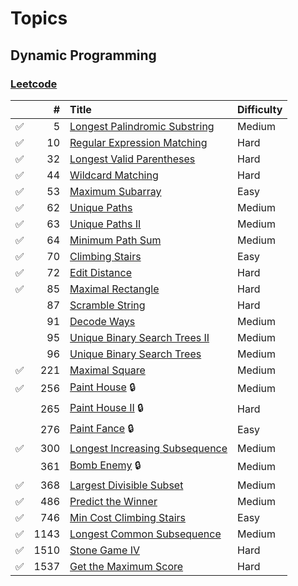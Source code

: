 # Topics

## Dynamic Programming

### [Leetcode](https://leetcode.com/tag/dynamic-programming/)

|  | # | Title | Difficulty |
|:-------:|-------:|:------|:------|
|:white_check_mark:| 5 | [Longest Palindromic Substring](https://github.com/ympons/katas/tree/master/leetcode/0005-longest-palindromic-substring) | Medium |
|:white_check_mark:| 10 | [Regular Expression Matching](https://github.com/ympons/katas/tree/master/leetcode/0010-regular-expression-matching) | Hard |
|:white_check_mark:| 32 | [Longest Valid Parentheses](https://github.com/ympons/katas/tree/master/leetcode/0032-longest-valid-parentheses) | Hard |
|:white_check_mark:| 44 | [Wildcard Matching](https://github.com/ympons/katas/tree/master/leetcode/0044-wildcard-matching) | Hard |
|:white_check_mark:| 53 | [Maximum Subarray](https://github.com/ympons/katas/tree/master/leetcode/0053-maximum-subarray) | Easy |
|:white_check_mark:| 62 | [Unique Paths](https://github.com/ympons/katas/tree/master/leetcode/0062-unique-paths) | Medium |
|:white_check_mark:| 63 | [Unique Paths II](https://github.com/ympons/katas/tree/master/leetcode/0063-unique-paths-ii) | Medium |
|:white_check_mark:| 64 | [Minimum Path Sum](https://github.com/ympons/katas/tree/master/leetcode/0064-minimum-path-sum) | Medium |
|:white_check_mark:| 70 | [Climbing Stairs](https://github.com/ympons/katas/tree/master/leetcode/0070-climbing-stairs) | Easy |
|:white_check_mark:| 72 | [Edit Distance](https://github.com/ympons/katas/tree/master/leetcode/0072-edit-distance) | Hard |
|:white_check_mark:| 85 | [Maximal Rectangle](https://github.com/ympons/katas/tree/master/leetcode/0085-maximal-rectangle) | Hard |
|                  | 87 | [Scramble String](https://github.com/ympons/katas/tree/master/leetcode/0087-scramble-string) | Hard |
|                  | 91 | [Decode Ways](https://github.com/ympons/katas/tree/master/leetcode/0091-decode-ways) | Medium |
|                  | 95 | [Unique Binary Search Trees II](https://github.com/ympons/katas/tree/master/leetcode/0095-unique-binary-search-trees-ii) | Medium |
|                  | 96 | [Unique Binary Search Trees](https://github.com/ympons/katas/tree/master/leetcode/0096-unique-binary-search-trees) | Medium |
|:white_check_mark:| 221 | [Maximal Square](https://github.com/ympons/katas/tree/master/leetcode/0221-maximal-square) | Medium |
|:white_check_mark:| 256 | [Paint House](https://github.com/ympons/katas/tree/master/leetcode/0256-paint-house) :lock:| Medium |
|                  | 265 | [Paint House II](https://github.com/ympons/katas/tree/master/leetcode/0265-paint-house-ii) :lock:| Hard |
|                  | 276 | [Paint Fance](https://github.com/ympons/katas/tree/master/leetcode/0276-paint-fance) :lock:| Easy |
|:white_check_mark:| 300 | [Longest Increasing Subsequence](https://github.com/ympons/katas/tree/master/leetcode/0300-longest-increasing-subsequence) | Medium |
|                  | 361 | [Bomb Enemy](https://github.com/ympons/katas/tree/master/leetcode/0361-bomb-enemy) :lock:| Medium |
|:white_check_mark:| 368 | [Largest Divisible Subset](https://github.com/ympons/katas/tree/master/leetcode/0368-largest-divisible-subset) | Medium |
|:white_check_mark:| 486 | [Predict the Winner](https://github.com/ympons/katas/tree/master/leetcode/0486-predict-the-winner) | Medium |
|:white_check_mark:| 746 | [Min Cost Climbing Stairs](https://github.com/ympons/katas/tree/master/leetcode/0746-min-cost-climbing-stairs) | Easy |
|:white_check_mark:| 1143 | [Longest Common Subsequence](https://github.com/ympons/katas/tree/master/leetcode/1143-longest-common-subsequence) | Medium |
|:white_check_mark:| 1510 | [Stone Game IV](https://github.com/ympons/katas/tree/master/leetcode/1510-stone-game-iv) | Hard |
|:white_check_mark:| 1537 | [Get the Maximum Score](https://github.com/ympons/katas/tree/master/leetcode/1537-get-the-maximum-score) | Hard |
